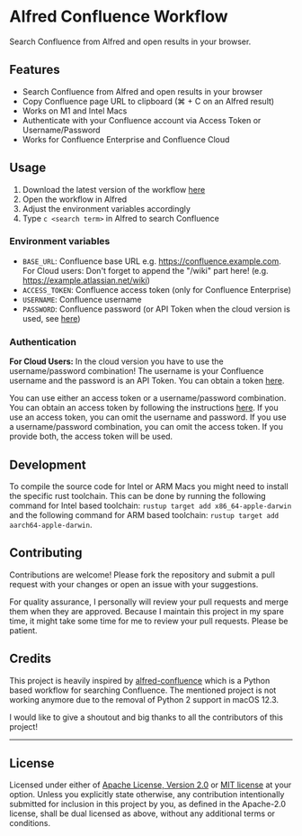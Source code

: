 # Alfred Confluence Workflow
Search Confluence from Alfred and open results in your browser.

## Features
- Search Confluence from Alfred and open results in your browser
- Copy Confluence page URL to clipboard (⌘ + C on an Alfred result)
- Works on M1 and Intel Macs
- Authenticate with your Confluence account via Access Token or Username/Password
- Works for Confluence Enterprise and Confluence Cloud

## Usage
1. Download the latest version of the workflow [here](https://github.com/jovobe/alfred-confluence-workflow/releases)
2. Open the workflow in Alfred
3. Adjust the environment variables accordingly
4. Type `c <search term>` in Alfred to search Confluence

### Environment variables
- `BASE_URL`: Confluence base URL e.g. https://confluence.example.com. For Cloud users: Don't forget to append the "/wiki" part here! (e.g. https://example.atlassian.net/wiki)
- `ACCESS_TOKEN`: Confluence access token (only for Confluence Enterprise)
- `USERNAME`: Confluence username
- `PASSWORD`: Confluence password (or API Token when the cloud version is used, see [here](#authentication))

### Authentication
**For Cloud Users:** In the cloud version you have to use the username/password combination! The username is your Confluence username and the password is an API Token. You can obtain a token [here](https://id.atlassian.com/manage/api-tokens).

You can use either an access token or a username/password combination. You can obtain an access token by following the instructions [here](https://confluence.atlassian.com/enterprise/using-personal-access-tokens-1026032365.html). If you use an access token, you can omit the username and password. If you use a username/password combination, you can omit the access token. If you provide both, the access token will be used.

## Development
To compile the source code for Intel or ARM Macs you might need to install the specific rust toolchain. This can be done by running the following command for Intel based toolchain: `rustup target add x86_64-apple-darwin` and the following command for ARM based toolchain: `rustup target add aarch64-apple-darwin`.

## Contributing
Contributions are welcome! Please fork the repository and submit a pull request with your changes or open an issue with your suggestions.

For quality assurance, I personally will review your pull requests and merge them when they are approved. Because I maintain this project in my spare time, it might take some time for me to review your pull requests. Please be patient.

## Credits
This project is heavily inspired by [alfred-confluence](https://github.com/skleinei/alfred-confluence) which is a Python based workflow for searching Confluence. The mentioned project is not working anymore due to the removal of Python 2 support in macOS 12.3.

I would like to give a shoutout and big thanks to all the contributors of this project!

---

## License

Licensed under either of <a href="LICENSE-APACHE">Apache License, Version
2.0</a> or <a href="LICENSE-MIT">MIT license</a> at your option.
Unless you explicitly state otherwise, any contribution intentionally submitted
for inclusion in this project by you, as defined in the Apache-2.0 license,
shall be dual licensed as above, without any additional terms or conditions.
